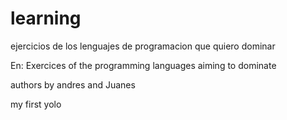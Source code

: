 # learning
ejercicios de los lenguajes de programacion que quiero dominar

En: Exercices of the programming languages aiming to dominate

authors
by andres
and Juanes

my first yolo
